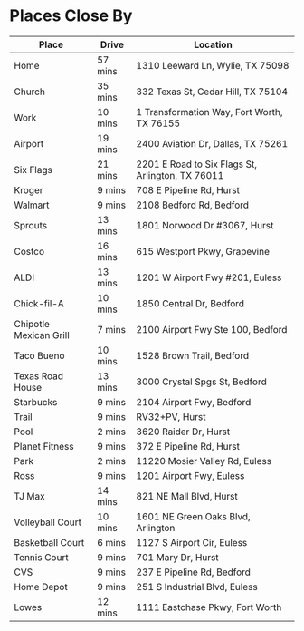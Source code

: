 # Places Close By

| Place                  | Drive   | Location                                         |
| ---------------------- | ------- | ------------------------------------------------ |
| Home                   | 57 mins | 1310 Leeward Ln, Wylie, TX 75098                 |
| Church                 | 35 mins | 332 Texas St, Cedar Hill, TX 75104               |
| Work                   | 10 mins | 1 Transformation Way, Fort Worth, TX 76155       |
| Airport                | 19 mins | 2400 Aviation Dr, Dallas, TX 75261               |
| Six Flags              | 21 mins | 2201 E Road to Six Flags St, Arlington, TX 76011 |
| Kroger                 | 9 mins  | 708 E Pipeline Rd, Hurst                         |
| Walmart                | 9 mins  | 2108 Bedford Rd, Bedford                         |
| Sprouts                | 13 mins | 1801 Norwood Dr #3067, Hurst                     |
| Costco                 | 16 mins | 615 Westport Pkwy, Grapevine                     |
| ALDI                   | 13 mins | 1201 W Airport Fwy #201, Euless                  |
| Chick-fil-A            | 10 mins | 1850 Central Dr, Bedford                         |
| Chipotle Mexican Grill | 7 mins  | 2100 Airport Fwy Ste 100, Bedford                |
| Taco Bueno             | 10 mins | 1528 Brown Trail, Bedford                        |
| Texas Road House       | 13 mins | 3000 Crystal Spgs St, Bedford                    |
| Starbucks              | 9 mins  | 2104 Airport Fwy, Bedford                        |
| Trail                  | 9 mins  | RV32+PV, Hurst                                   |
| Pool                   | 2 mins  | 3620 Raider Dr, Hurst                            |
| Planet Fitness         | 9 mins  | 372 E Pipeline Rd, Hurst                         |
| Park                   | 2 mins  | 11220 Mosier Valley Rd, Euless                   |
| Ross                   | 9 mins  | 1201 Airport Fwy, Euless                         |
| TJ Max                 | 14 mins | 821 NE Mall Blvd, Hurst                          |
| Volleyball Court       | 10 mins | 1601 NE Green Oaks Blvd, Arlington               |
| Basketball Court       | 6 mins  | 1127 S Airport Cir, Euless                       |
| Tennis Court           | 9 mins  | 701 Mary Dr, Hurst                               |
| CVS                    | 9 mins  | 237 E Pipeline Rd, Bedford                       |
| Home Depot             | 9 mins  | 251 S Industrial Blvd, Euless                    |
| Lowes                  | 12 mins | 1111 Eastchase Pkwy, Fort Worth                  |
